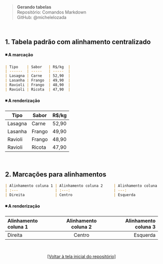 > **Gerando tabelas**      
> Repositório: Comandos Markdown  
> GitHub: @michelelozada
&nbsp;
     
&nbsp;     
## 1. Tabela padrão com alinhamento centralizado

#### :black_medium_small_square: A marcação 
```markdown
| Tipo    | Sabor   | R$/kg  |
| ------  | -----   | -----  |
| Lasagna | Carne   | 52,90  |
| Lasanha | Frango  | 49,90  |
| Ravioli | Frango  | 48,90  |
| Ravioli | Ricota  | 47,90  |
```
#### :black_medium_small_square: A renderização 
| Tipo    | Sabor   | R$/kg  |
| ------  | -----   | -----  |
| Lasagna | Carne   | 52,90  |
| Lasanha | Frango  | 49,90  |
| Ravioli | Frango  | 48,90  |
| Ravioli | Ricota  | 47,90  |

&nbsp;   

## 2. Marcações para alinhamentos 

```markdown
| Alinhamento coluna 1 | Alinhamento coluna 2     | Alinhamento coluna 3 |
| :---                 | :---:                    | ---:                 |
| Direita              | Centro                   | Esquerda             |

```
#### :black_medium_small_square: A renderização 
| Alinhamento coluna 1 | Alinhamento coluna 2     | Alinhamento coluna 3 |
| :---                 | :---:                    | ---:                 |
| Direita              | Centro                   | Esquerda             |

&nbsp;

<div align="center">
<a href="https://github.com/michelelozada/Comandos-Markdown">[Voltar à tela inicial do repositório]</a>
</div>